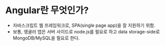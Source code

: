 # Angular란 무엇인가?

* 자바스크립트 웹 프레임워크로, SPA(single page app)을 잘 지원하기 위함.
* 보통, 앵귤러 앱은 서버 사이드로 node.js를 필요로 하고 data storage-side로 MongoDB/MySQL을 필요로 한다.
